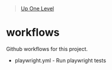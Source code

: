> [Up One Level](../readme.md)

# workflows

Github workflows for this project.

- playwright.yml - Run playwright tests